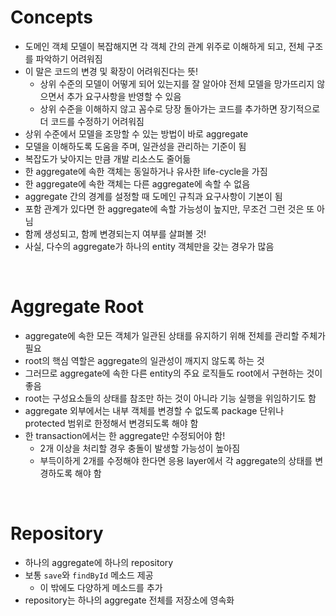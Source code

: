 # Concepts

- 도메인 객체 모델이 복잡해지면 각 객체 간의 관계 위주로 이해하게 되고, 전체 구조를 파악하기 어려워짐
- 이 말은 코드의 변경 및 확장이 어려워진다는 뜻!
  - 상위 수준의 모델이 어떻게 되어 있는지를 잘 알아야 전체 모델을 망가뜨리지 않으면서 추가 요구사항을 반영할 수 있음
  - 상위 수준을 이해하지 않고 꼼수로 당장 돌아가는 코드를 추가하면 장기적으로 더 코드를 수정하기 어려워짐
- 상위 수준에서 모델을 조망할 수 있는 방법이 바로 aggregate
- 모델을 이해하도록 도움을 주며, 일관성을 관리하는 기준이 됨
- 복잡도가 낮아지는 만큼 개발 리소스도 줄어듦
- 한 aggregate에 속한 객체는 동일하거나 유사한 life-cycle을 가짐
- 한 aggregate에 속한 객체는 다른 aggregate에 속할 수 없음
- aggregate 간의 경계를 설정할 때 도메인 규칙과 요구사항이 기본이 됨
- 포함 관계가 있다면 한 aggregate에 속할 가능성이 높지만, 무조건 그런 것은 또 아님
- 함께 생성되고, 함께 변경되는지 여부를 살펴볼 것!
- 사실, 다수의 aggregate가 하나의 entity 객체만을 갖는 경우가 많음

<br>

# Aggregate Root

- aggregate에 속한 모든 객체가 일관된 상태를 유지하기 위해 전체를 관리할 주체가 필요
- root의 핵심 역할은 aggregate의 일관성이 깨지지 않도록 하는 것
- 그러므로 aggregate에 속한 다른 entity의 주요 로직들도 root에서 구현하는 것이 좋음
- root는 구성요소들의 상태를 참조만 하는 것이 아니라 기능 실행을 위임하기도 함
- aggregate 외부에서는 내부 객체를 변경할 수 없도록 package 단위나 protected 범위로 한정해서 변경되도록 해야 함
- 한 transaction에서는 한 aggregate만 수정되어야 함!
  - 2개 이상을 처리할 경우 충돌이 발생할 가능성이 높아짐
  - 부득이하게 2개를 수정해야 한다면 응용 layer에서 각 aggregate의 상태를 변경하도록 해야 함

<br>

# Repository

- 하나의 aggregate에 하나의 repository
- 보통 `save`와 `findById` 메소드 제공
  - 이 밖에도 다양하게 메소드를 추가
- repository는 하나의 aggregate 전체를 저장소에 영속화
